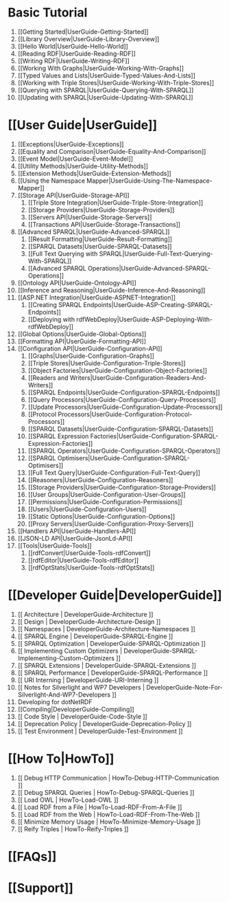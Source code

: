 # Basic Tutorial
1. [[Getting Started|UserGuide-Getting-Started]]
1. [[Library Overview|UserGuide-Library-Overview]]
1. [[Hello World|UserGuide-Hello-World]]
1. [[Reading RDF|UserGuide-Reading-RDF]]
1. [[Writing RDF|UserGuide-Writing-RDF]]
1. [[Working With Graphs|UserGuide-Working-With-Graphs]]
1. [[Typed Values and Lists|UserGuide-Typed-Values-And-Lists]]
1. [[Working with Triple Stores|UserGuide-Working-With-Triple-Stores]]
1. [[Querying with SPARQL|UserGuide-Querying-With-SPARQL]]
1. [[Updating with SPARQL|UserGuide-Updating-With-SPARQL]]

# [[User Guide|UserGuide]]

1. [[Exceptions|UserGuide-Exceptions]]
1. [[Equality and Comparison|UserGuide-Equality-And-Comparison]]
1. [[Event Model|UserGuide-Event-Model]]
1. [[Utility Methods|UserGuide-Utility-Methods]]
1. [[Extension Methods|UserGuide-Extension-Methods]]
1. [[Using the Namespace Mapper|UserGuide-Using-The-Namespace-Mapper]]
1. [[Storage API|UserGuide-Storage-API]]
   1. [[Triple Store Integration|UserGuide-Triple-Store-Integration]]
   1. [[Storage Providers|UserGuide-Storage-Providers]]
   1. [[Servers API|UserGuide-Storage-Servers]]
   1. [[Transactions API|UserGuide-Storage-Transactions]]
1. [[Advanced SPARQL|UserGuide-Advanced-SPARQL]]
   1. [[Result Formatting|UserGuide-Result-Formatting]]
   1. [[SPARQL Datasets|UserGuide-SPARQL-Datasets]]
   1. [[Full Text Querying with SPARQL|UserGuide-Full-Text-Querying-With-SPARQL]]
   1. [[Advanced SPARQL Operations|UserGuide-Advanced-SPARQL-Operations]]
1. [[Ontology API|UserGuide-Ontology-API]]
1. [[Inference and Reasoning|UserGuide-Inference-And-Reasoning]]
1. [[ASP.NET Integration|UserGuide-ASPNET-Integration]]
   1. [[Creating SPARQL Endpoints|UserGuide-ASP-Creating-SPARQL-Endpoints]]
   1. [[Deploying with rdfWebDeploy|UserGuide-ASP-Deploying-With-rdfWebDeploy]]
1. [[Global Options|UserGuide-Global-Options]]
1. [[Formatting API|UserGuide-Formatting-API]]
1. [[Configuration API|UserGuide-Configuration-API]]
   1. [[Graphs|UserGuide-Configuration-Graphs]]
   1. [[Triple Stores|UserGuide-Configuration-Triple-Stores]]
   1. [[Object Factories|UserGuide-Configuration-Object-Factories]]
   1. [[Readers and Writers|UserGuide-Configuration-Readers-And-Writers]]
   1. [[SPARQL Endpoints|UserGuide-Configuration-SPARQL-Endpoints]]
   1. [[Query Processors|UserGuide-Configuration-Query-Processors]]
   1. [[Update Processors|UserGuide-Configuration-Update-Processors]]
   1. [[Protocol Processors|UserGuide-Configuration-Protocol-Processors]]
   1. [[SPARQL Datasets|UserGuide-Configuration-SPARQL-Datasets]]
   1. [[SPARQL Expression Factories|UserGuide-Configuration-SPARQL-Expression-Factories]]
   1. [[SPARQL Operators|UserGuide-Configuration-SPARQL-Operators]]
   1. [[SPARQL Optimisers|UserGuide-Configuration-SPARQL-Optimisers]]
   1. [[Full Text Query|UserGuide-Configuration-Full-Text-Query]]
   1. [[Reasoners|UserGuide-Configuration-Reasoners]]
   1. [[Storage Providers|UserGuide-Configuration-Storage-Providers]]
   1. [[User Groups|UserGuide-Configuration-User-Groups]]
   1. [[Permissions|UserGuide-Configuration-Permissions]]
   1. [[Users|UserGuide-Configuration-Users]]
   1. [[Static Options|UserGuide-Configuration-Options]]
   1. [[Proxy Servers|UserGuide-Configuration-Proxy-Servers]]   
1. [[Handlers API|UserGuide-Handlers-API]]
1. [[JSON-LD API|UserGuide-JsonLd-API]]
1. [[Tools|UserGuide-Tools]]
   1. [[rdfConvert|UserGuide-Tools-rdfConvert]]
   1. [[rdfEditor|UserGuide-Tools-rdfEditor]]
   1. [[rdfOptStats|UserGuide-Tools-rdfOptStats]]

# [[Developer Guide|DeveloperGuide]]

1. [[ Architecture | DeveloperGuide-Architecture ]]
  1. [[ Design | DeveloperGuide-Architecture-Design ]]
  1. [[ Namespaces | DeveloperGuide-Architecture-Namespaces ]]
1. [[ SPARQL Engine | DeveloperGuide-SPARQL-Engine ]]
  1. [[ SPARQL Optimization | DeveloperGuide-SPARQL-Optimization ]]
  1. [[ Implementing Custom Optimizers | DeveloperGuide-SPARQL-Implementing-Custom-Optimizers ]]
  1. [[ SPARQL Extensions | DeveloperGuide-SPARQL-Extensions ]]
  1. [[ SPARQL Performance | DeveloperGuide-SPARQL-Performance ]]
1. [[ URI Interning | DeveloperGuide-URI-Interning ]]
1. [[ Notes for Silverlight and WP7 Developers | DeveloperGuide-Note-For-Silverlight-And-WP7-Developers ]]
1. Developing for dotNetRDF
  1. [[Compiling|DeveloperGuide-Compiling]]
  1. [[ Code Style | DeveloperGuide-Code-Style ]]
  1. [[ Deprecation Policy | DeveloperGuide-Deprecation-Policy ]]
  1. [[ Test Environment | DeveloperGuide-Test-Environment ]]

# [[How To|HowTo]]

1. [[ Debug HTTP Communication | HowTo-Debug-HTTP-Communication ]]
1. [[ Debug SPARQL Queries | HowTo-Debug-SPARQL-Queries ]]
1. [[ Load OWL | HowTo-Load-OWL ]]
1. [[ Load RDF from a File | HowTo-Load-RDF-From-A-File ]]
1. [[ Load RDF from the Web | HowTo-Load-RDF-From-The-Web ]]
1. [[ Minimize Memory Usage | HowTo-Minimize-Memory-Usage ]]
1. [[ Reify Triples | HowTo-Reify-Triples ]]

# [[FAQs]]

# [[Support]]